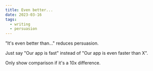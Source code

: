```yaml
---
title: Even better...
date: 2023-03-16
tags:
  - writing
  - persuasion
---
```


"It's even better than..." reduces persuasion.

Just say "Our app is fast" instead of "Our app is even faster than X".

Only show comparison if it's a 10x difference.
